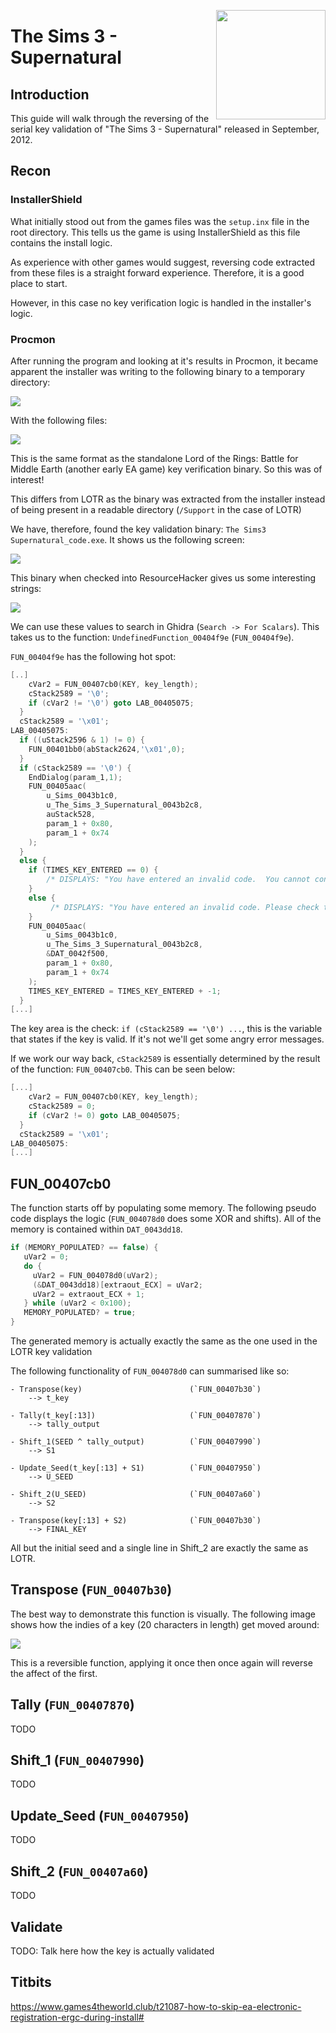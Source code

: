 <img align="right" src="./images/cover.jpg" width=175></img>

# The Sims 3 - Supernatural

## Introduction
This guide will walk through the reversing of the serial key validation of "The Sims 3 - Supernatural" released in September, 2012.

## Recon

### InstallerShield

What initially stood out from the games files was the `setup.inx` file in the root directory. This tells us the game is using InstallerShield as this file contains the install logic. 

As experience with other games would suggest, reversing code extracted from these files is a straight forward experience. Therefore, it is a good place to start.

However, in this case no key verification logic is handled in the installer's logic. 

### Procmon

After running the program and looking at it's results in Procmon, it became apparent the installer was writing to the following binary to a temporary directory:

![](./images/sims_code_procmon.png)

With the following files:

![](./images/temp_files.png)

This is the same format as the standalone Lord of the Rings: Battle for Middle Earth (another early EA game) key verification binary. So this was of interest!

This differs from LOTR as the binary was extracted from the installer instead of being present in a readable directory (`/Support` in the case of LOTR)

We have, therefore, found the key validation binary: `The Sims3 Supernatural_code.exe`. It shows us the following screen:

![](./images/key_check.png)


This binary when checked into ResourceHacker gives us some interesting strings:

![](./images/strings.png)

We can use these values to search in Ghidra (`Search -> For Scalars`). This takes us to the function: `UndefinedFunction_00404f9e` (`FUN_00404f9e`).

`FUN_00404f9e` has the following hot spot:
```c
[..]
    cVar2 = FUN_00407cb0(KEY, key_length);
    cStack2589 = '\0';
    if (cVar2 != '\0') goto LAB_00405075;
  }
  cStack2589 = '\x01';
LAB_00405075:
  if ((uStack2596 & 1) != 0) {
    FUN_00401bb0(abStack2624,'\x01',0);
  }
  if (cStack2589 == '\0') {
    EndDialog(param_1,1);
    FUN_00405aac(
        u_Sims_0043b1c0, 
        u_The_Sims_3_Supernatural_0043b2c8, 
        auStack528,
        param_1 + 0x80,
        param_1 + 0x74
    );
  }
  else {
    if (TIMES_KEY_ENTERED == 0) {
        /* DISPLAYS: "You have entered an invalid code.  You cannot continue the installation process until you have a valid code." */
    }
    else {
         /* DISPLAYS: "You have entered an invalid code. Please check that you entered the code correctly and included all spaces." */
    }
    FUN_00405aac(
        u_Sims_0043b1c0,
        u_The_Sims_3_Supernatural_0043b2c8,
        &DAT_0042f500,
        param_1 + 0x80,
        param_1 + 0x74
    );
    TIMES_KEY_ENTERED = TIMES_KEY_ENTERED + -1;
  }
[...]
```

The key area is the check: `if (cStack2589 == '\0') ...`, this is the variable that states if the key is valid. If it's not we'll get some angry error messages.

If we work our way back, `cStack2589` is essentially determined by the result of the function: `FUN_00407cb0`. This can be seen below:

```c
[...]
    cVar2 = FUN_00407cb0(KEY, key_length);
    cStack2589 = 0;
    if (cVar2 != 0) goto LAB_00405075;
  }
  cStack2589 = '\x01';
LAB_00405075:
[...]
```

## FUN_00407cb0

The function starts off by populating some memory. The following pseudo code displays the logic (`FUN_004078d0` does some XOR and shifts). All of the memory is contained within `DAT_0043dd18`.

```c
if (MEMORY_POPULATED? == false) {
   uVar2 = 0;
   do {
     uVar2 = FUN_004078d0(uVar2);
     (&DAT_0043dd18)[extraout_ECX] = uVar2;
     uVar2 = extraout_ECX + 1;
   } while (uVar2 < 0x100);
   MEMORY_POPULATED? = true;
}
```

The generated memory is actually exactly the same as the one used in the LOTR key validation

The following functionality of `FUN_004078d0` can summarised like so:

```
- Transpose(key)                        (`FUN_00407b30`)
    --> t_key

- Tally(t_key[:13])                     (`FUN_00407870`)
    --> tally_output

- Shift_1(SEED ^ tally_output)          (`FUN_00407990`)
    --> S1 

- Update_Seed(t_key[:13] + S1)          (`FUN_00407950`)
    --> U_SEED 

- Shift_2(U_SEED)                       (`FUN_00407a60`)
    --> S2

- Transpose(key[:13] + S2)              (`FUN_00407b30`)
    --> FINAL_KEY
```

All but the initial seed and a single line in Shift_2 are exactly the same as LOTR.

## Transpose (`FUN_00407b30`)

The best way to demonstrate this function is visually. The following image shows how the indies of a key (20 characters in length) get moved around:

![](./images/sbox.png)

This is a reversible function, applying it once then once again will reverse the affect of the first.

## Tally (`FUN_00407870`)

TODO

## Shift_1 (`FUN_00407990`)

TODO

## Update_Seed (`FUN_00407950`)

TODO

## Shift_2 (`FUN_00407a60`)

TODO


## Validate

TODO: Talk here how the key is actually validated

## Titbits

https://www.games4theworld.club/t21087-how-to-skip-ea-electronic-registration-ergc-during-install#
